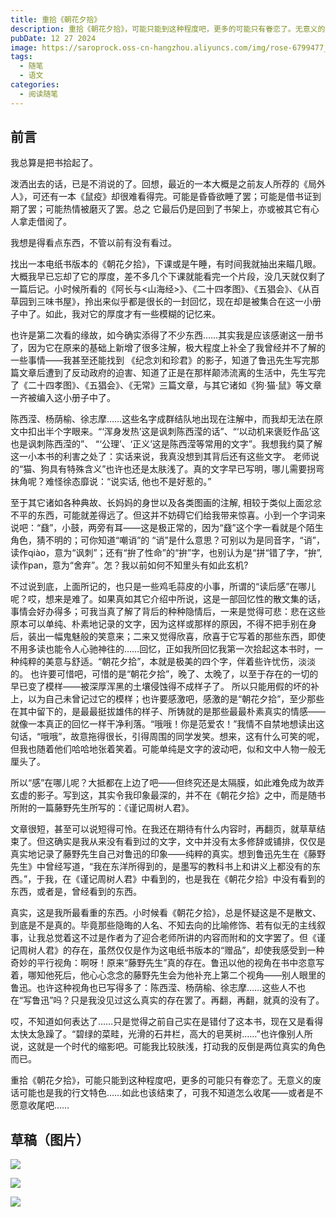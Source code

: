 ```yaml
---
title: 重拾《朝花夕拾》
description: 重拾《朝花夕拾》，可能只能到这种程度吧，更多的可能只有眷恋了。无意义的废话可能也是我的行文特色……如此也该结束了，可我不知道怎么收尾——或者是不愿意收尾吧……
pubDate: 12 27 2024
image: https://saroprock.oss-cn-hangzhou.aliyuncs.com/img/rose-6799477_1280.jpg
tags:
  - 随笔
  - 语文
categories:
  - 阅读随笔
---
```

## 前言

我总算是把书拾起了。

泼洒出去的话，已是不消说的了。回想，最近的一本大概是之前友人所荐的《局外人》，可还有一本《鼠疫》却很难看得完。可能是昏昏欲睡了罢；可能是借书证到期了罢；可能热情被磨灭了罢。总之 它最后仍是回到了书架上，亦或被其它有心人拿走借阅了。

我想是得看点东西，不管以前有没有看过。

找出一本电纸书版本的《朝花夕拾》，下课或是午睡，有时间我就抽出来瞄几眼。大概我早已忘却了它的厚度，差不多几个下课就能看完一个片段，没几天就仅剩了一篇后记。小时候所看的《阿长与<山海经>》、《二十四孝图》、《五猖会》、《从百草园到三味书屋》，拎出来似乎都是很长的一封回忆，现在却是被集合在这一小册子中了。如此，我对它的厚度才有一些模糊的记忆来。

也许是第二次看的缘故，如今确实添得了不少东西……其实我是应该感谢这一册书了，因为它在原来的基础上新增了很多注解，极大程度上补全了我曾经并不了解的一些事情——我甚至还能找到 《纪念刘和珍君》的影子，知道了鲁迅先生写完那篇文章后遭到了反动政府的迫害、知道了正是在那样颠沛流离的生活中，先生写完了《二十四孝图》、《五猖会》、《无常》三篇文章，与其它诸如《狗·猫·鼠》等文章一齐被编入这小册子中了。

陈西滢、杨荫榆、徐志摩……这些名字成群结队地出现在注解中，而我却无法在原文中扣出半个字眼来。“‘浑身发热’这是讽刺陈西滢的话”、“‘以动机来褒贬作品’这也是讽刺陈西滢的”、 “‘公理’、‘正义’这是陈西滢等常用的文字”。我想我约莫了解这一小本书的利害之处了：实话来说，我真没想到其背后还有这些文字。 老师说的“猫、狗具有特殊含义”也许也还是太肤浅了。真的文字早已写明，哪儿需要拐弯抹角呢？难怪徐态靡说：“说实话, 他也不是好惹的。”

至于其它诸如各种典故、长妈妈的身世以及各类图画的注解, 相较于类似上面忿忿不平的东西，可能就差得远了。但这并不妨碍它们给我带来惊喜。小到一个字词来说吧：“鼗”，小鼓，两旁有耳——这是极正常的，因为“鼗”这个字一看就是个陌生角色，猜不明的；可你知道“嘲诮”的 “诮”是什么意思？可别以为是同音字，“诮”，读作qiào，意为“讽刺”；还有“拚了性命”的“拚”字，也别认为是“拼“错了字，“拚”, 读作pan，意为“舍弃”。怎？我以前如何不知里头有如此玄机?

不过说到底，上面所记的，也只是一些鸡毛蒜皮的小事，所谓的“读后感”在哪儿呢？哎，想来是难了。如果真如其它介绍中所说，这是一部回忆性的散文集的话，事情会好办得多；可我当真了解了背后的种种隐情后，一来是觉得可悲：悲在这些原本可以单纯、朴素地记录的文字，因为这样或那样的原因，不得不把手别在身后，装出一幅鬼魅般的笑意来；二来又觉得欣喜，欣喜于它写着的那些东西，即使不用多读也能令人心驰神往的……回忆，正如我所回忆我第一次拾起这本书时，一种纯粹的美意与舒适。“朝花夕拾”，本就是极美的四个字，伴着些许忧伤，淡淡的。 也许要可惜吧，可惜的是“朝花夕拾”，晚了、太晚了，以至于存在的一切的早已变了模样——被深厚浑黑的土壤侵蚀得不成样子了。 所以只能用假的坏的补上，以为自己未曾记过它的模样；也许要感激吧，感激的是“朝花夕拾”，至少那些在其中留下的，是最最挺拔雄伟的样子、所铸就的是那些最最朴素真实的情感——就像一本真正的回忆一样干净利落。“哦哦！你是范爱农！”我情不自禁地想读出这句话，“哦哦”，故意拖得很长，引得周围的同学发笑。想来，这有什么可笑的呢，但我也随着他们哈哈地张着笑着。可能单纯是文字的波动吧，似和文中人物一般无厘头了。

所以“感”在哪儿呢？大抵都在上边了吧——但终究还是太隔膜，如此难免成为故弄玄虚的影子。写到这，其实令我印象最深的，并不在《朝花夕拾》之中，而是随书所附的一篇藤野先生所写的：《谨记周树人君》。

文章很短，甚至可以说短得可怜。在我还在期待有什么内容时，再翻页，就草草结束了。但这确实是我从来没有看到过的文字，文中并没有太多修辞或铺排，仅仅是真实地记录了藤野先生自己对鲁迅的印象——纯粹的真实。想到鲁迅先生在《藤野先生》中曾经写道，“我在东洋所得到的，是墨写的教科书上和讲义上都没有的东西。”，于我，在《谨记周树人君》中看到的，也是我在《朝花夕拾》中没有看到的东西，或者是，曾经看到的东西。

真实，这是我所最看重的东西。小时候看《朝花夕拾》，总是怀疑这是不是散文、到底是不是真的。毕竟那些隐晦的人名、不知去向的比喻修饰、若有似无的主线叙事，让我总觉着这不过是作者为了迎合老师所讲的内容而附和的文字罢了。但《谨记周树人君》的存在，虽然仅仅是作为这电纸书版本的“赠品”，却使我感受到一种奇妙的平行视角：啊呀！原来“藤野先生”真的存在。鲁迅以他的视角在书中恣意写着，哪知他死后，他心心念念的藤野先生会为他补充上第二个视角——别人眼里的鲁迅。也许这种视角也已写得多了：陈西滢、杨荫榆、徐志摩……这些人不也在“写鲁迅”吗？只是我没见过这么真实的存在罢了。再翻，再翻，就真的没有了。

哎，不知道如何表达了……只是觉得之前自己实在是错付了这本书，现在又是看得太快太急躁了。“碧绿的菜畦，光滑的石井栏，高大的皂荚树……”也许像别人所说，这就是一个时代的缩影吧。可能我比较肤浅，打动我的反倒是两位真实的角色而已。

重拾《朝花夕拾》，可能只能到这种程度吧，更多的可能只有眷恋了。无意义的废话可能也是我的行文特色……如此也该结束了，可我不知道怎么收尾——或者是不愿意收尾吧……

## 草稿（图片）

![](https://saroprock.oss-cn-hangzhou.aliyuncs.com/img/IMG_20241227_230818.jpg)

![](https://saroprock.oss-cn-hangzhou.aliyuncs.com/img/IMG_20241227_230823.jpg)

![](https://saroprock.oss-cn-hangzhou.aliyuncs.com/img/IMG_20241227_230828.jpg)